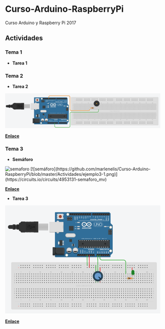 # Curso-Arduino-RaspberryPi

Curso Arduino y Raspberry Pi 2017

## Actividades

### Tema 1

- **Tarea 1**

### Tema 2

- **Tarea 2**

[![tarea 2](https://github.com/marlenelis/Curso-Arduino-RaspberryPi/blob/master/Actividades/tarea2.png)](https://circuits.io/circuits/4949199-tonos )

  [**Enlace**](https://circuits.io/circuits/4949199-tonos) 

### Tema 3

- **Semáforo** 
	
<img src="../Actividades/ejemplo3-1.png" alt="semaforo">
[![semáforo](https://github.com/marlenelis/Curso-Arduino-RaspberryPi/blob/master/Actividades/ejemplo3-1.png)](https://circuits.io/circuits/4953131-semaforo_mv)

[**Enlace**](https://circuits.io/circuits/4953131-semaforo_mv) 


- **Tarea 3**

[![Tarea 3](https://github.com/marlenelis/Curso-Arduino-RaspberryPi/blob/master/Actividades/tarea3.png)](https://circuits.io/circuits/4951191-potentiometer-led)


  [**Enlace**](https://circuits.io/circuits/4951191-potentiometer-led) 


